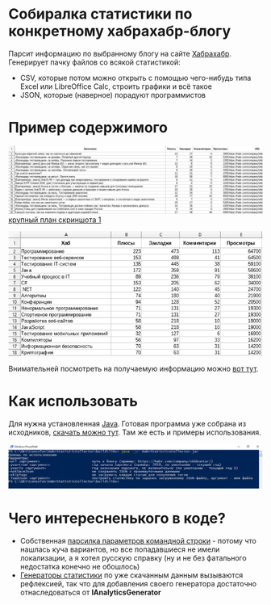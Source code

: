 # Собиралка статистики по конкретному хабрахабр-блогу

Парсит информацию по выбранному блогу на сайте [Хабрахабр](https://habr.com/). Генерирует пачку файлов со всякой статистикой:
* CSV, которые потом можно открыть с помощью чего-нибудь типа Excel или LibreOffice Calc, строить графики и всё такое
* JSON, которые (наверное) порадуют программистов

# Пример содержимого

![скриншот 1](readme_pics/data1.png)
[крупный план скриншота 1](https://raw.githubusercontent.com/Newbilius/HabrStatisticCollector/master/readme_pics/data1.png)

![скриншот 2](readme_pics/data2.png)

Внимательней посмотреть на получаемую информацию можно [вот тут](exampleData).

# Как использовать

Для нужна установленная [Java](https://www.oracle.com/technetwork/java/javase/downloads/index.html).
Готовая программа уже собрана из исходников, [скачать можно тут](https://github.com/Newbilius/HabrStatisticCollector/releases).
Там же есть и примеры использования.

![скриншот 2](readme_pics/readme.png)

# Чего интересненького в коде?

* Собственная [парсилка параметров командной строки](src/main/java/com/newbilius/HabrStatisticCollector/CommandLineParser) - потому что нашлась куча вариантов, но все попадавшиеся не имели локализации, а я хотел русскую справку (ну и не без фатального недостатка конечно не обошлось)
* [Генераторы статистики](src/main/java/com/newbilius/HabrStatisticCollector/AnalyticsGenerators) по уже скачанным данным вызываются рефлексией, так что для добавления своего генератора достаточно отнаследоваться от **IAnalyticsGenerator**
